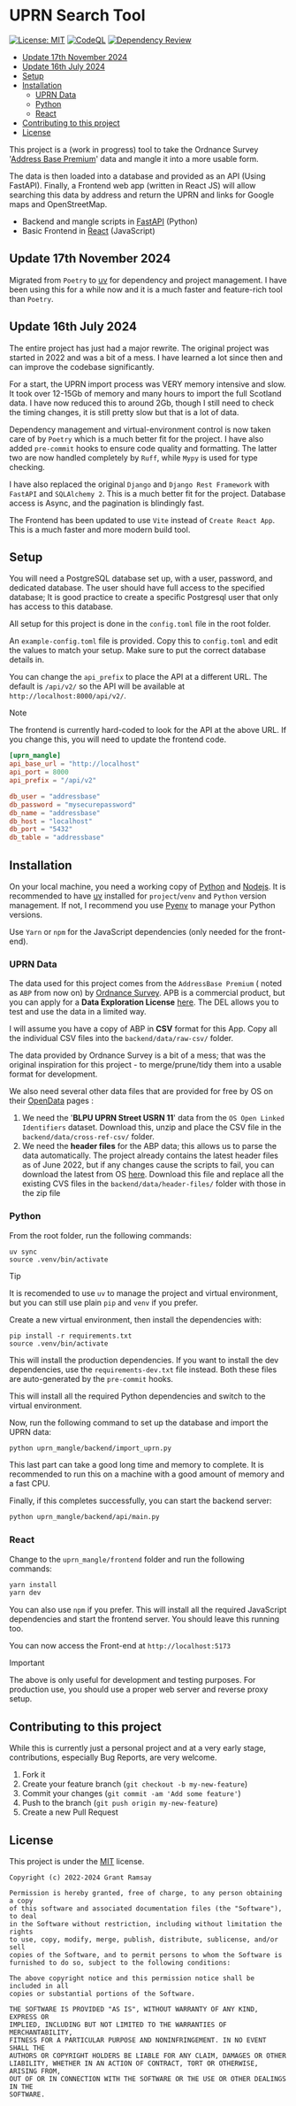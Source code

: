 # UPRN Search Tool <!-- omit in toc -->

[![License: MIT](https://img.shields.io/badge/License-MIT-yellow.svg)](https://opensource.org/licenses/MIT)
[![CodeQL](https://github.com/seapagan/uprn-mangle/actions/workflows/codeql-analysis.yml/badge.svg)](https://github.com/seapagan/uprn-mangle/actions/workflows/codeql-analysis.yml)
[![Dependency Review](https://github.com/seapagan/uprn-mangle/actions/workflows/dependency-review.yml/badge.svg)](https://github.com/seapagan/uprn-mangle/actions/workflows/dependency-review.yml)

<!-- vim-markdown-toc GFM -->

- [Update 17th November 2024](#update-17th-november-2024)
- [Update 16th July 2024](#update-16th-july-2024)
- [Setup](#setup)
- [Installation](#installation)
  - [UPRN Data](#uprn-data)
  - [Python](#python)
  - [React](#react)
- [Contributing to this project](#contributing-to-this-project)
- [License](#license)

<!-- vim-markdown-toc -->

This project is a (work in progress) tool to take the Ordnance Survey '[Address
Base Premium][abp]' data and mangle it into a more usable form.

The data is then loaded into a database and provided as an API (Using FastAPI).
Finally, a Frontend web app (written in React JS) will allow searching this data
by address and return the UPRN and links for Google maps and OpenStreetMap.

- Backend and mangle scripts in [FastAPI][fastapi] (Python)
- Basic Frontend in [React][react] (JavaScript)

## Update 17th November 2024

Migrated from `Poetry` to [uv](https://docs.astral.sh/uv/) for dependency and
project management. I have been using this for a while now and it is a much
faster and feature-rich tool than `Poetry`.

## Update 16th July 2024

The entire project has just had a major rewrite. The original project was
started in 2022 and was a bit of a mess. I have learned a lot since then and
can improve the codebase significantly.

For a start, the UPRN import process was VERY memory intensive and slow. It took
over 12-15Gb of memory and many hours to import the full Scotland data. I have
now reduced this to around 2Gb, though I still need to check the timing changes,
it is still pretty slow but that is a lot of data.

Dependency management and virtual-environment control is now taken care of by
`Poetry` which is a much better fit for the project. I have also added
`pre-commit` hooks to ensure code quality and formatting. The latter two are now
handled completely by `Ruff`, while `Mypy` is used for type checking.

I have also replaced the original `Django` and `Django Rest Framework` with
`FastAPI` and `SQLAlchemy 2`. This is a much better fit for the project.
Database access is Async, and the pagination is blindingly fast.

The Frontend has been updated to use `Vite` instead of `Create React App`. This
is a much faster and more modern build tool.

## Setup

You will need a PostgreSQL database set up, with a user, password, and
dedicated database. The user should have full access to the specified database;
It is good practice to create a specific Postgresql user that only has access
to this database.

All setup for this project is done in the `config.toml` file in the root folder.

An `example-config.toml` file is provided. Copy this to `config.toml` and edit
the values to match your setup. Make sure to put the correct database details
in.

You can change the `api_prefix` to place the API at a different URL. The default
is `/api/v2/` so the API will be available at `http://localhost:8000/api/v2/`.

> [!NOTE]
> The frontend is currently hard-coded to look for the API at the above URL.
> If you change this, you will need to update the frontend code.

```toml
[uprn_mangle]
api_base_url = "http://localhost"
api_port = 8000
api_prefix = "/api/v2"

db_user = "addressbase"
db_password = "mysecurepassword"
db_name = "addressbase"
db_host = "localhost"
db_port = "5432"
db_table = "addressbase"
```

## Installation

On your local machine, you need a working copy of [Python][python] and
[Nodejs][nodejs]. It is recommended to have [uv](https://docs.astral.sh/uv/)
installed for `project`/`venv` and `Python` version management. If not, I
recommend you use [Pyenv][pyenv] to manage your Python versions.

Use `Yarn` or `npm` for the JavaScript dependencies (only needed for the
front-end).

### UPRN Data

The data used for this project comes from the `AddressBase Premium` ( noted as
`ABP` from now on) by [Ordnance Survey][os]. APB is a commercial product, but
you can apply for a **Data Exploration License** [here][osdel]. The DEL allows
you to test and use the data in a limited way.

I will assume you have a copy of ABP in **CSV** format for this App. Copy all
the individual CSV files into the `backend/data/raw-csv/` folder.

The data provided by Ordnance Survey is a bit of a mess; that was the original
inspiration for this project - to merge/prune/tidy them into a usable format for
development.

We also need several other data files that are provided for free by OS on their
[OpenData][opendata] pages :

  1. We need the '**BLPU UPRN Street USRN 11**' data from the `OS Open Linked
     Identifiers` dataset. Download this, unzip and place the CSV file in the
     `backend/data/cross-ref-csv/` folder.
  2. We need the **header files** for the ABP data; this allows us to parse the
     data automatically. The project already contains the latest header files as
     of June 2022, but if any changes cause the scripts to fail, you can
     download the latest from OS [here][headers]. Download this file and replace
     all the existing CVS files in the `backend/data/header-files/` folder with
     those  in the zip file

### Python

From the root folder, run the following commands:

```terminal
uv sync
source .venv/bin/activate
```

> [!TIP]
>
> It is recomended to use `uv` to manage the project and virtual environment,
> but you can still use plain `pip` and `venv` if you prefer.
>
> Create a new virtual environment, then install the dependencies with:
>
> ```terminal
> pip install -r requirements.txt
> source .venv/bin/activate
> ```
>
> This will install the production dependencies. If you want to install the dev
> dependencies, use the `requirements-dev.txt` file instead. Both these files
> are auto-generated by the `pre-commit` hooks.

This will install all the required Python dependencies and switch to the virtual
environment.

Now, run the following command to set up the database and import the UPRN data:

```bash
python uprn_mangle/backend/import_uprn.py
```

This last part can take a good long time and memory to complete. It is recommended
to run this on a machine with a good amount of memory and a fast CPU.

Finally, if this completes successfully, you can start the backend server:

```bash
python uprn_mangle/backend/api/main.py
```

### React

Change to the `uprn_mangle/frontend` folder and run the following commands:

```bash
yarn install
yarn dev
```

You can also use `npm` if you prefer. This will install all the required
JavaScript dependencies and start the frontend server. You should leave this
running too.

You can now access the Front-end at `http://localhost:5173`

> [!IMPORTANT]
> The above is only useful for development and testing purposes. For production
> use, you should use a proper web server and reverse proxy setup.

## Contributing to this project

While this is currently just a personal project and at a very early stage,
contributions, especially Bug Reports, are very welcome.

1. Fork it
2. Create your feature branch (`git checkout -b my-new-feature`)
3. Commit your changes (`git commit -am 'Add some feature'`)
4. Push to the branch (`git push origin my-new-feature`)
5. Create a new Pull Request

## License

This project is under the
[MIT](https://choosealicense.com/licenses/mit/) license.

```pre
Copyright (c) 2022-2024 Grant Ramsay

Permission is hereby granted, free of charge, to any person obtaining a copy
of this software and associated documentation files (the "Software"), to deal
in the Software without restriction, including without limitation the rights
to use, copy, modify, merge, publish, distribute, sublicense, and/or sell
copies of the Software, and to permit persons to whom the Software is
furnished to do so, subject to the following conditions:

The above copyright notice and this permission notice shall be included in all
copies or substantial portions of the Software.

THE SOFTWARE IS PROVIDED "AS IS", WITHOUT WARRANTY OF ANY KIND, EXPRESS OR
IMPLIED, INCLUDING BUT NOT LIMITED TO THE WARRANTIES OF MERCHANTABILITY,
FITNESS FOR A PARTICULAR PURPOSE AND NONINFRINGEMENT. IN NO EVENT SHALL THE
AUTHORS OR COPYRIGHT HOLDERS BE LIABLE FOR ANY CLAIM, DAMAGES OR OTHER
LIABILITY, WHETHER IN AN ACTION OF CONTRACT, TORT OR OTHERWISE, ARISING FROM,
OUT OF OR IN CONNECTION WITH THE SOFTWARE OR THE USE OR OTHER DEALINGS IN THE
SOFTWARE.
```

[python]: https://www.python.org/
[nodejs]: https://nodejs.org/
[pyenv]: https://github.com/pyenv/pyenv/
[fastapi]: https://fastapi.tiangolo.com/
[react]: https://reactjs.org/

[os]: https://www.ordnancesurvey.co.uk/
[osdel]: https://www.ordnancesurvey.co.uk/business-government/licensing-agreements/data-exploration
[opendata]: https://osdatahub.os.uk/downloads/open
[headers]: https://www.ordnancesurvey.co.uk/documents/product-support/support/addressbase-premium-header-files.zip
[abp]: https://www.ordnancesurvey.co.uk/business-government/products/addressbase-premium
